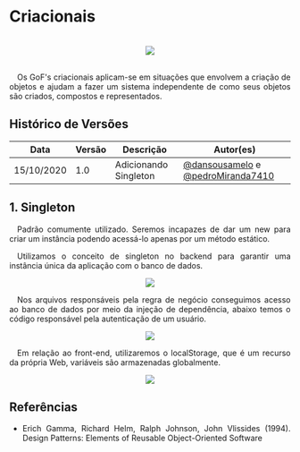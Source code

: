 # Criacionais
<br>
<div style="display: flex; justify-content: center; align-items:center;">
    <img src="https://unbarqdsw.github.io/2020.1_G11_SYA/assets/gofs/pattern.png">
</div>
<br>

<p align="justify">&emsp;Os GoF's criacionais aplicam-se em situações que envolvem a criação de objetos e ajudam a fazer um sistema independente de como seus objetos são criados, compostos e representados.</p>

## **Histórico de Versões**
Data | Versão | Descrição | Autor(es) 
---- | ----------- | ------ | ---------
15/10/2020 | 1.0 | Adicionando Singleton | [@dansousamelo](http://github.com/dansousamelo) e [@pedroMiranda7410](https://github.com/pedroMiranda7410)

## **1. Singleton**
<p align="justify">&emsp;Padrão comumente utilizado. Seremos incapazes de dar um new para criar um instância podendo acessá-lo apenas por um método estático.</p>

<p align="justify">&emsp;Utilizamos o conceito de singleton no backend para garantir uma instância única da aplicação com o banco de dados.</p>

<div style="display: flex; justify-content: center; align-items:center;">
    <img src="https://unbarqdsw.github.io/2020.1_G11_SYA/assets/gofs/singleton.png">
</div>

<p align="justify">&emsp;Nos arquivos responsáveis pela regra de negócio conseguimos acesso ao banco de dados por meio da injeção de dependência, abaixo temos o código responsável pela autenticação de um usuário. </p>

<div style="display: flex; justify-content: center; align-items:center;">
    <img src="https://unbarqdsw.github.io/2020.1_G11_SYA/assets/gofs/singleton2.png">
</div>

<p align="justify">&emsp;Em relação ao front-end, utilizaremos o localStorage, que é um recurso da própria Web, variáveis são armazenadas globalmente.</p>

<div style="display: flex; justify-content: center; align-items:center;">
    <img src="https://unbarqdsw.github.io/2020.1_G11_SYA/assets/gofs/singleton3.png">
</div>

## **Referências**

 * <p align="justify">Erich Gamma, Richard Helm, Ralph Johnson, John Vlissides (1994). Design Patterns: Elements of Reusable Object-Oriented Software</p>




